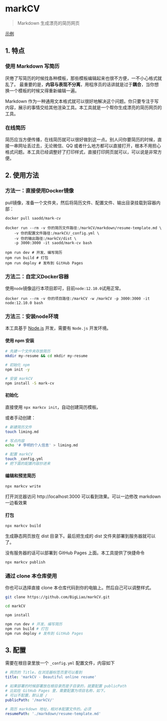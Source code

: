 # markCV
> Markdown 生成漂亮的简历网页

[示例](https://bigliao.github.io/markCV/)

## 1. 特点

### 使用 Markdown 写简历

厌倦了写简历的时候找各种模板，那些模板编辑起来也很不方便，一不小心格式就乱了。
最重要的是，**内容与表现不分离**，用程序员的话讲就是过于**耦合**，当你想换一个模板的时候又得重新编辑一遍。

Markdown 作为一种通用文本格式就可以很好地解决这个问题。你只要专注于写内容，展示的事情交给其他渲染工具。本工具就是一个帮你生成漂亮的简历网页的工具。

### 在线简历

简历应当方便传播，在线简历就可以很好做到这一点。别人问你要简历的时候，直接一串网址丢过去，无论微信、QQ 或者什么地方都可以直接打开，根本不用担心格式问题。本工具已经调整好了打印样式，直接打印网页就可以，可以说是非常方便。

## 2. 使用方法

### 方法一：直接使用Docker镜像

pull镜像，准备一个文件夹，然后将简历文件、配置文件、输出目录挂载到容器内部：

```shell script
docker pull saodd/mark-cv

docker run --rm -v 你的简历文件路径:/markCV/markdown/resume-template.md \ 
    -v 你的配置文件路径:/markCV/_config.yml \
    -v 你的输出路径:/markCV/dist \
    -p 3000:3000 -it saodd/mark-cv bash

npm run dev # 开发、编写简历
npm run build # 打包
npm run deploy # 发布到 GitHub Pages
```

### 方法二：自定义Docker容器

使用`node`镜像运行本项目即可，目前`node:12.10.0`试用正常。

```shell script
docker run --rm -v 你的项目路径:/markCV -w /markCV -p 3000:3000 -it node:12.10.0 bash
```

### 方法三：安装node环境
本工具基于 [Node.js](https://nodejs.org) 开发，需要有 `Node.js` 开发环境。

#### 使用 npm 安装
```bash
# 先建一个文件夹存放简历
mkdir my-resume && cd mkdir my-resume

# 初始化 npm
npm init -y

# 安装 markCV
npm install -S mark-cv

```
#### 初始化
直接使用 `npx markcv init`，自动创建简历模板。

或者手动创建：
```bash
# 新建简历文件
touch liming.md

# 写点内容
echo '# 李明的个人信息' > liming.md

# 配置 markCV 
touch _config.yml
# 把下面的配置内容抄进来
```

#### 编辑和预览简历
```bash
npx markcv write
```
打开浏览器访问 http://localhost:3000 可以看到效果。可以一边修改 markdown 一边看效果

#### 打包
```bash
npx markcv build
```
生成静态网页放在 dist 目录下。最后把生成的 dist 文件夹部署到服务器就可以了。

没有服务器的话可以部署到 GitHub Pages 上面。本工具提供了快捷命令
```bash
npx markcv publish
```

### 通过 clone 本仓库使用

你也可以选择直接 clone 本仓库代码到你的电脑上。然后自己可以调整样式。
```bash
git clone https://github.com/BigLiao/markCV.git

cd markCV

npm install

npm run dev # 开发、编写简历
npm run build # 打包
npm run deploy # 发布到 GitHub Pages

```

## 3. 配置
需要在根目录里放一个 `_config.yml` 配置文件，内容如下
```yml
# 网页的 Title，在浏览器标签页里可以看到
title: 'markCV - Beautiful online resume' 

# 如果部署的时候部署放在根目录而是子目录的，就要配置 publicPath
# 比如在 GitHub Pages 里，需要配置为项目名称，如下。
# 可以不配置，默认是 / 
publicPath: '/markCV/'

# 简历 markdown 地址，相对本配置文件的。必须
resumePath: './markdown/resume-template.md'
```
